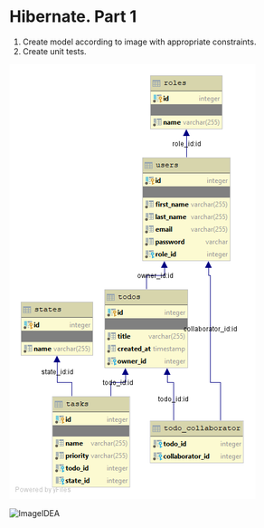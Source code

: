 # Hibernate. Part 1

1. Create model according to image with appropriate constraints.
2. Create unit tests.

![Image](https://github.com/KorbutViacheslav/pre-marathone-training/blob/main/pre-marathone-training/sprint11/src/main/resources/todolist_erd.png)

![ImageIDEA](E:\JAVA\projekt\pre-marathone-training\pre-marathone-training\sprint11\src\main\resources\todolist_erd.png)
